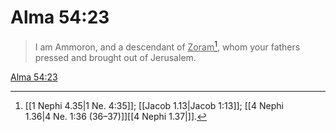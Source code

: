 # Alma 54:23

> I am Ammoron, and a descendant of <u>Zoram</u>[^a], whom your fathers pressed and brought out of Jerusalem.

[Alma 54:23](https://www.churchofjesuschrist.org/study/scriptures/bofm/alma/54?lang=eng&id=p23#p23)


[^a]: [[1 Nephi 4.35|1 Ne. 4:35]]; [[Jacob 1.13|Jacob 1:13]]; [[4 Nephi 1.36|4 Ne. 1:36 (36–37)]][[4 Nephi 1.37|]].  
